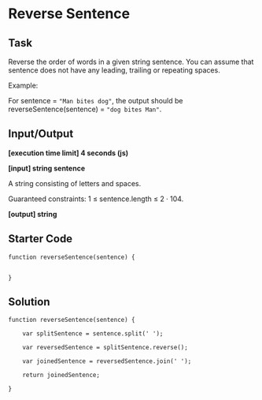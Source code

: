 # Reverse Sentence

## Task
Reverse the order of words in a given string sentence. You can assume that sentence does not have any leading, trailing or repeating spaces.

Example:

For sentence = `"Man bites dog"`, the output should be
reverseSentence(sentence) = `"dog bites Man"`.

## Input/Output

**[execution time limit] 4 seconds (js)**

**[input] string sentence**

A string consisting of letters and spaces.

Guaranteed constraints:
1 ≤ sentence.length ≤ 2 · 104.

**[output] string**


## Starter Code
```
function reverseSentence(sentence) {
    

}
```

## Solution
```
function reverseSentence(sentence) {

    var splitSentence = sentence.split(' ');

    var reversedSentence = splitSentence.reverse();

    var joinedSentence = reversedSentence.join(' ');

    return joinedSentence;

}
```